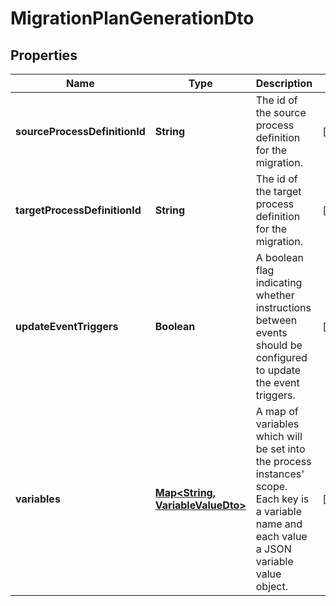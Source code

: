 

# MigrationPlanGenerationDto


## Properties

Name | Type | Description | Notes
------------ | ------------- | ------------- | -------------
**sourceProcessDefinitionId** | **String** | The id of the source process definition for the migration. |  [optional]
**targetProcessDefinitionId** | **String** | The id of the target process definition for the migration. |  [optional]
**updateEventTriggers** | **Boolean** | A boolean flag indicating whether instructions between events should be configured to update the event triggers. |  [optional]
**variables** | [**Map&lt;String, VariableValueDto&gt;**](VariableValueDto.md) | A map of variables which will be set into the process instances&#39; scope. Each key is a variable name and each value a JSON variable value object. |  [optional]



